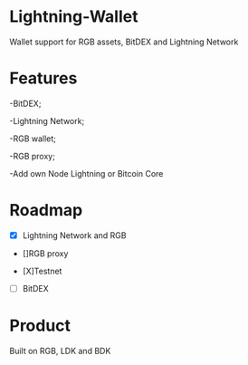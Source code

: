 # Lightning-Wallet

Wallet support for RGB assets, BitDEX and Lightning Network


# Features

-BitDEX;

-Lightning Network;

-RGB wallet;

-RGB proxy;

-Add own Node Lightning or Bitcoin Core


# Roadmap 

- [X] Lightning Network and RGB

- []RGB proxy

- [X]Testnet

- [ ] BitDEX

# Product

Built on RGB, LDK and BDK
